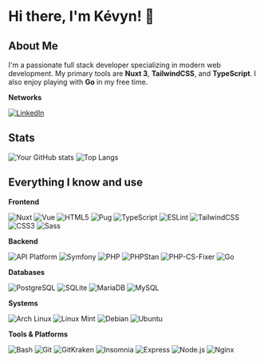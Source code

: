 # Hi there, I'm Kévyn! 👋

## About Me

I'm a passionate full stack developer specializing in modern web development.
My primary tools are **Nuxt 3**, **TailwindCSS**, and **TypeScript**.
I also enjoy playing with **Go** in my free time.

**Networks**

[![LinkedIn](https://img.shields.io/badge/LinkedIn-0077B5?logo=linkedin&logoColor=white)](https://www.linkedin.com/in/k%C3%A9vyn-fyleyssant-3947ba1b7)

## Stats

![Your GitHub stats](https://github-readme-stats.vercel.app/api?username=kayno0o&show_icons=true&bg_color=1e1e2e&text_color=cdd6f4&title_color=b4befe&border_color=b4befe&border_radius=8) ![Top Langs](https://github-readme-stats.vercel.app/api/top-langs/?username=kayno0o&layout=compact&bg_color=1e1e2e&text_color=cdd6f4&title_color=b4befe&border_color=b4befe&border_radius=8)

## Everything I know and use

**Frontend**

![Nuxt](https://img.shields.io/badge/Nuxt-3BB371?logo=nuxt.js&logoColor=white) ![Vue](https://img.shields.io/badge/Vue-4FC08D?logo=vue.js&logoColor=white) ![HTML5](https://img.shields.io/badge/HTML5-E34F26?logo=html5&logoColor=white) ![Pug](https://img.shields.io/badge/Pug-A86454?logo=pug&logoColor=white)
![TypeScript](https://img.shields.io/badge/TypeScript-3178C6?logo=typescript&logoColor=white) ![ESLint](https://img.shields.io/badge/ESLint-4B32C3?logo=eslint&logoColor=white)
![TailwindCSS](https://img.shields.io/badge/TailwindCSS-06B6D4?logo=tailwind-css&logoColor=white) ![CSS3](https://img.shields.io/badge/CSS3-1572B6?logo=css3&logoColor=white) ![Sass](https://img.shields.io/badge/Sass-CC6699?logo=sass&logoColor=white)

**Backend**

![API Platform](https://img.shields.io/badge/API%20Platform-3288E6?logo=api-platform&logoColor=white) ![Symfony](https://img.shields.io/badge/Symfony-000000?logo=symfony&logoColor=white) ![PHP](https://img.shields.io/badge/PHP-777BB4?logo=php&logoColor=white) ![PHPStan](https://img.shields.io/badge/PHPStan-8C8C8C?logo=php&logoColor=white) ![PHP-CS-Fixer](https://img.shields.io/badge/PHP%20CS%20Fixer-005CFF?logo=php&logoColor=white)
![Go](https://img.shields.io/badge/Go-00ADD8?logo=go&logoColor=white)

**Databases**

![PostgreSQL](https://img.shields.io/badge/PostgreSQL-4169E1?logo=postgresql&logoColor=white) ![SQLite](https://img.shields.io/badge/SQLite-003B57?logo=sqlite&logoColor=white) ![MariaDB](https://img.shields.io/badge/MariaDB-003545?logo=mariadb&logoColor=white) ![MySQL](https://img.shields.io/badge/MySQL-4479A1?logo=mysql&logoColor=white)

**Systems**

![Arch Linux](https://img.shields.io/badge/Arch%20Linux-1793D1?logo=arch-linux&logoColor=white) ![Linux Mint](https://img.shields.io/badge/Linux%20Mint-87CF3E?logo=linux-mint&logoColor=white) ![Debian](https://img.shields.io/badge/Debian-A80030?logo=debian&logoColor=white) ![Ubuntu](https://img.shields.io/badge/Ubuntu-E95420?logo=ubuntu&logoColor=white)

**Tools & Platforms**

![Bash](https://img.shields.io/badge/Bash-4EAA25?logo=gnu-bash&logoColor=white) ![Git](https://img.shields.io/badge/Git-F05032?logo=git&logoColor=white) ![GitKraken](https://img.shields.io/badge/GitKraken-179287?logo=gitkraken&logoColor=white) ![Insomnia](https://img.shields.io/badge/Insomnia-5849BE?logo=insomnia&logoColor=white)
![Express](https://img.shields.io/badge/Express-000000?logo=express&logoColor=white) ![Node.js](https://img.shields.io/badge/Node.js-339933?logo=node.js&logoColor=white) ![Nginx](https://img.shields.io/badge/Nginx-009639?logo=nginx&logoColor=white)

